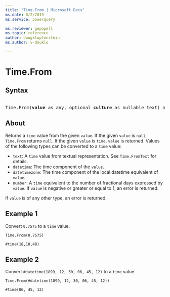 ```yaml
---
title: "Time.From | Microsoft Docs"
ms.date: 8/2/2019
ms.service: powerquery

ms.reviewer: gepopell
ms.topic: reference
author: dougklopfenstein
ms.author: v-douklo

---
```

# Time.From

## Syntax

<pre> 
Time.From(<b>value</b> as any, optional <b>culture</b> as nullable text) as nullable time 
</pre>
  
## About  
Returns a `time` value from the given `value`. If the given `value` is `null`, `Time.From` returns `null`. If the given `value` is `time`, `value` is returned. Values of the following types can be converted to a `time` value: <ul> <li><code>text</code>: A <code>time</code> value from textual representation. See <code>Time.FromText</code> for details.</li> <li><code>datetime</code>: The time component of the <code>value</code>.</li> <li><code>datetimezone</code>: The time component of the local datetime equivalent of <code>value</code>.</li> <li><code>number</code>: A <code>time</code> equivalent to the number of fractional days expressed by <code>value</code>. If <code>value</code> is negative or greater or equal to 1, an error is returned.</li> </ul> If <code>value</code> is of any other type, an error is returned.

## Example 1
Convert `0.7575` to a `time` value.

```powerquery-m
Time.From(0.7575)
```

`#time(18,10,48)`

## Example 2
Convert `#datetime(1899, 12, 30, 06, 45, 12)` to a `time` value.

```powerquery-m
Time.From(#datetime(1899, 12, 30, 06, 45, 12))
```

`#time(06, 45, 12)`
